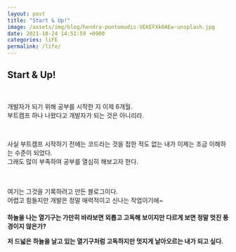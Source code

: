 ```yaml
---
layout: post
title: "Start & Up!"
image: /assets/img/blog/hendra-pontomudis-VEKEFXk0AEw-unsplash.jpg
date: 2021-10-24 14:51:59 +0900
categories: liFE
permalink: /life/
---
```


<h2>Start & Up!</h2>

<br>

개발자가 되기 위해 공부를 시작한 지 이제 6개월.
<br>
부트캠프 하나 나왔다고 개발자가 되는 것은 아니리라.

<br>

사실 부트캠프 시작하기 전에는 코드라는 것을 접한 적도 없는 내가 이제는 조금 이해하는 수준이 되었다.
<br>
그래도 많이 부족하여 공부를 열심히 해보고자 한다.

<br>
<br>
여기는 그것을 기록하려고 만든 블로그이다.
<br>
어렵고 힘들지만 개발은 정말 매력적이고 신나는 작업이기에~

<br>

<h4>
하늘을 나는 열기구는 가만히 바라보면 외롭고 고독해 보이지만 다르게 보면 정말 멋진 풍경이지 않은가?

<br>

저 드넓은 하늘을 날고 있는 열기구처럼 고독하지만 멋지게 날아오르는 내가 되고 싶다.

</h4>
